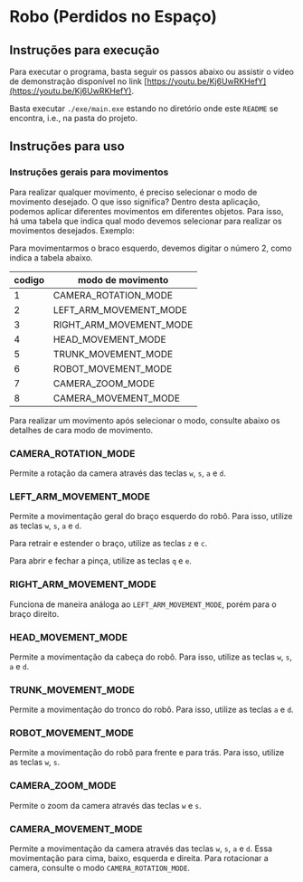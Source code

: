 # Robo (Perdidos no Espaço)

## Instruções para execução
Para executar o programa, basta seguir os passos abaixo ou assistir o vídeo de demonstração disponível no link [https://youtu.be/Kj6UwRKHefY](https://youtu.be/Kj6UwRKHefY).

Basta executar `./exe/main.exe` estando no diretório onde este `README` se encontra, i.e., na pasta do projeto.

## Instruções para uso

### Instruções gerais para movimentos
Para realizar qualquer movimento, é preciso selecionar o modo de movimento desejado. O que isso significa? Dentro desta aplicação, podemos aplicar diferentes movimentos em diferentes objetos. Para isso, há uma tabela que indica qual modo devemos selecionar para realizar os movimentos desejados.
Exemplo:

Para movimentarmos o braco esquerdo, devemos digitar o número 2, como indica a tabela abaixo.

| codigo | modo de movimento       |
|--------|-------------------------|
|    1   | CAMERA_ROTATION_MODE    |
|    2   | LEFT_ARM_MOVEMENT_MODE  |
|    3   | RIGHT_ARM_MOVEMENT_MODE |
|    4   | HEAD_MOVEMENT_MODE      |
|    5   | TRUNK_MOVEMENT_MODE     |
|    6   | ROBOT_MOVEMENT_MODE     |
|    7   | CAMERA_ZOOM_MODE        |
|    8   | CAMERA_MOVEMENT_MODE    |

Para realizar um movimento após selecionar o modo, consulte abaixo os detalhes de cara modo de movimento.

### CAMERA_ROTATION_MODE
Permite a rotação da camera através das teclas `w`, `s`, `a` e `d`.

### LEFT_ARM_MOVEMENT_MODE
Permite a movimentação geral do braço esquerdo do robô. Para isso, utilize as teclas `w`, `s`, `a` e `d`.

Para retrair e estender o braço, utilize as teclas `z` e `c`.

Para abrir e fechar a pinça, utilize as teclas `q` e `e`.

### RIGHT_ARM_MOVEMENT_MODE
Funciona de maneira análoga ao `LEFT_ARM_MOVEMENT_MODE`, porém para o braço direito.

### HEAD_MOVEMENT_MODE
Permite a movimentação da cabeça do robô. Para isso, utilize as teclas `w`, `s`, `a` e `d`.

### TRUNK_MOVEMENT_MODE
Permite a movimentação do tronco do robô. Para isso, utilize as teclas `a` e `d`.

### ROBOT_MOVEMENT_MODE
Permite a movimentação do robô para frente e para trás. Para isso, utilize as teclas `w`, `s`.

### CAMERA_ZOOM_MODE
Permite o zoom da camera através das teclas `w` e `s`.

### CAMERA_MOVEMENT_MODE
Permite a movimentação da camera através das teclas `w`, `s`, `a` e `d`. Essa movimentação para cima, baixo, esquerda e direita. Para rotacionar a camera, consulte o modo `CAMERA_ROTATION_MODE`.